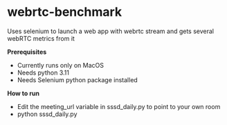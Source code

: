 # webrtc-benchmark
Uses selenium to launch a web app with webrtc stream and gets several webRTC metrics from it

**Prerequisites**
- Currently runs only on MacOS
- Needs python 3.11
- Needs Selenium python package installed

**How to run** 
- Edit the meeting_url variable in sssd_daily.py to point to your own room
- python sssd_daily.py
